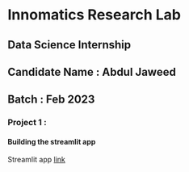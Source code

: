 # Innomatics Research Lab 
## Data Science Internship
## Candidate Name : Abdul Jaweed
## Batch : Feb 2023 

### Project 1 : 
 #### Building the streamlit app 
Streamlit app [link](https://abdul-jaweed-innomatics-research-lab-data-s-project-1app-qxyy5j.streamlit.app/)